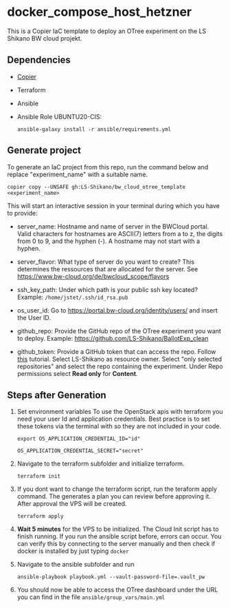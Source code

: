 # docker_compose_host_hetzner
This is a Copier IaC template to deploy an OTree experiment on the LS Shikano BW cloud projekt. 

## Dependencies
- [Copier](https://copier.readthedocs.io/en/latest/)
- Terraform
- Ansible
- Ansible Role UBUNTU20-CIS:

    ```
    ansible-galaxy install -r ansible/requirements.yml
    ```

## Generate project
To generate an IaC project from this repo, run the command below and replace "experiment_name" with a suitable name.
```
copier copy --UNSAFE gh:LS-Shikano/bw_cloud_otree_template <experiment_name>
```
This will start an interactive session in your terminal during which you have to provide:

- server_name: Hostname and name of server in the BWCloud portal. Valid characters for hostnames are ASCII(7) letters from a to z, the digits from 0 to 9, and the hyphen (-). A hostname may not start with a hyphen.
    
- server_flavor: What type of server do you want to create? This determines the ressources that are allocated for the server. See https://www.bw-cloud.org/de/bwcloud_scope/flavors

- ssh_key_path: Under which path is your public ssh key located? Example: `/home/jstet/.ssh/id_rsa.pub`
 
- os_user_id: Go to https://portal.bw-cloud.org/identity/users/ and insert the User ID. 

- github_repo: Provide the GitHub repo of the OTree experiment you want to deploy. Example: https://github.com/LS-Shikano/BallotExp_clean

- github_token: Provide a GitHub token that can access the repo. Follow [this](https://docs.github.com/en/authentication/keeping-your-account-and-data-secure/managing-your-personal-access-tokens#creating-a-fine-grained-personal-access-token) tutorial. Select LS-Shikano as resource owner. Select "only selected repositories" and select the repo containing the experiment. Under Repo permissions select **Read only** for **Content**.


## Steps after Generation

1. Set environment variables
    To use the OpenStack apis with terraform you need your user Id and application credentials. Best practice is to set these tokens via the terminal with so they are not included in your code.
    ```
    export OS_APPLICATION_CREDENTIAL_ID="id"
    ```
    ```
    OS_APPLICATION_CREDENTIAL_SECRET="secret"
    ```

2. Navigate to the terraform subfolder and initialize terraform.
    ```
    terraform init
    ```
3. If you dont want to change the terraform script, run the teraform apply command. The generates a plan you can review before approving it. After approval the VPS will be created.
    ```
    terraform apply
    ```
4. **Wait 5 minutes** for the VPS to be initialized. The Cloud Init script has to finish running. If you run the ansible script before, errors can occur. You can verify this by connecting to the server manually and then check if docker is installed by just typing `docker`
5. Navigate to the ansible subfolder and run
    ```
    ansible-playbook playbook.yml --vault-password-file=.vault_pw
    ```
6. You should now be able to access the OTree dashboard under the URL you can find in the file `ansible/group_vars/main.yml`

